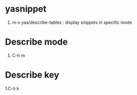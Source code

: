 # yasnippet
1. m-x yas/describe-tables  : display snippets in specific mode

# Describe mode
1. C-h m

# Describe key
1.C-h k
